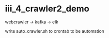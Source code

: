 # iii_4_crawler2_demo

webcrawler -> kafka -> elk

write auto_crawler.sh to crontab to be automation

